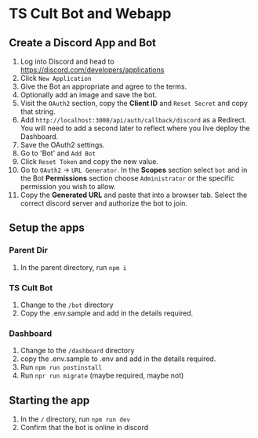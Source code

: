 # TS Cult Bot and Webapp

## Create a Discord App and Bot

1. Log into Discord and head to https://discord.com/developers/applications
2. Click `New Application`
3. Give the Bot an appropriate and agree to the terms.
4. Optionally add an image and save the bot.
5. Visit the `OAuth2` section, copy the **Client ID** and `Reset Secret` and copy that string.
6. Add `http://localhost:3000/api/auth/callback/discord` as a Redirect. You will need to add a second later to reflect where you live deploy the Dashboard.
7. Save the OAuth2 settings.
8. Go to 'Bot' and `Add Bot`
9. Click `Reset Token` and copy the new value.
10. Go to `OAuth2` -> `URL Generator`. In the **Scopes** section select `bot` and in the Bot **Permissions** section choose `Administrator` or the specific permission you wish to allow.
11. Copy the **Generated URL** and paste that into a browser tab. Select the correct discord server and authorize the bot to join.

## Setup the apps

### Parent Dir

1. In the parent directory, run `npm i`

### TS Cult Bot

1. Change to the `/bot` directory
2. Copy the .env.sample and add in the details required.

### Dashboard

1. Change to the `/dashboard` directory
2. copy the .env.sample to .env and add in the details required.
3. Run `npm run postinstall`
4. Run `npr run migrate` (maybe required, maybe not)

## Starting the app

1. In the `/` directory, run `npm run dev`
2. Confirm that the bot is online in discord
